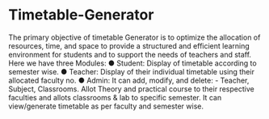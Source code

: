 # Timetable-Generator
The primary objective of timetable Generator is to optimize  the allocation of resources, time, and space to provide a structured and efficient learning  environment for students and to support the needs of teachers and staff.
Here we have three Modules: 
● Student: Display of timetable according to semester wise. 
● Teacher: Display of their individual timetable using their allocated faculty no. 
● Admin: It can add, modify, and delete: - Teacher, Subject, Classrooms. Allot Theory and 
practical course to their respective faculties and allots classrooms & lab to specific 
semester. It can view/generate timetable as per faculty and semester wise. 
